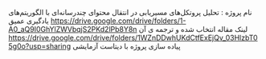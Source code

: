 نام پروژه : تحلیل پروتکل‌های مسیریابی در انتقال محتوای چندرسانه‌ای با الگوریتم‌های یادگیری عمیق
https://drive.google.com/drive/folders/1-A0_aQ9I0GhYlZWVbqjS2PKd2lPb8Y8n
لینک مقاله انتخاب شده و ترجمه ی آن
https://drive.google.com/drive/folders/1WZnDDwhUKdCtfExEjQv_03HlzbT05g0o?usp=sharing
پیاده سازی پروژه با دیتاست آزمایشی
